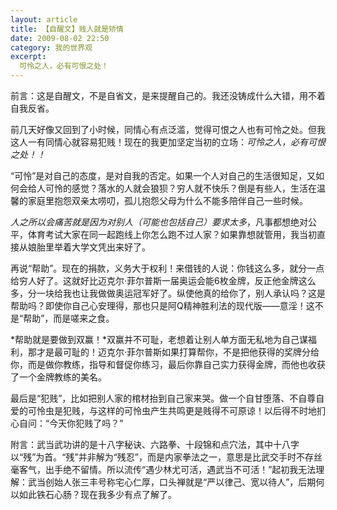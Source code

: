```yaml
---
layout: article
title: 【自醒文】贱人就是矫情
date: 2009-08-02 22:50
category: 我的世界观
excerpt:
  可怜之人，必有可恨之处！
---
```


前言：这是自醒文，不是自省文，是来提醒自己的。我还没铸成什么大错，用不着自我反省。

前几天好像又回到了小时候，同情心有点泛滥，觉得可恨之人也有可怜之处。但我这人一有同情心就容易犯贱！现在的我更加坚定当初的立场：*可怜之人，必有可恨之处！！*

“可怜”是对自己的态度，是对自我的否定。如果一个人对自己的生活很知足，又如何会给人可怜的感觉？落水的人就会狼狈？穷人就不快乐？倒是有些人，生活在温馨的家庭里抱怨双亲太唠叨，孤儿抱怨父母为什么不能多陪伴自己一些时候。

*人之所以会痛苦就是因为对别人（可能也包括自己）要求太多*，凡事都想绝对公平，体育考试大家在同一起跑线上你怎么跑不过人家？如果靠想就管用，我当初直接从娘胎里举着大学文凭出来好了。

再说“帮助”。现在的捐款，义务大于权利！来借钱的人说：你钱这么多，就分一点给穷人好了。这就好比迈克尔·菲尔普斯一届奥运会能6枚金牌，反正他金牌这么多，分一块给我也让我做做奥运冠军好了。纵使他真的给你了，别人承认吗？这是帮助吗？即使你自己心安理得，那也只是阿Q精神胜利法的现代版——意淫！这不是“帮助”，而是嗟来之食。

*帮助就是要做到双赢！*双赢并不可耻，老想着让别人单方面无私地为自己谋福利，那才是最可耻的！迈克尔·菲尔普斯如果打算帮你，不是把他获得的奖牌分给你，而是做你教练，指导和督促你练习，最后你靠自己实力获得金牌，而他也收获了一个金牌教练的美名。

最后是“犯贱”，比如把别人家的棺材抬到自己家来哭。做一个自甘堕落、不自尊自爱的可怜虫是犯贱，与这样的可怜虫产生共鸣更是贱得不可原谅！以后得不时地扪心自问：“今天你犯贱了吗？”

附言：武当武功讲的是十八字秘诀、六路拳、十段锦和点穴法，其中十八字以“残”为首。“残”并非解为“残忍”，而是内家拳法之一，意思是比武交手时不存丝毫客气，出手绝不留情。所以流传“遇少林尤可活，遇武当不可活！”起初我无法理解：武当创始人张三丰号称宅心仁厚，口头禅就是“严以律己、宽以待人”，后期何以如此铁石心肠？现在我多少有点了解了。
